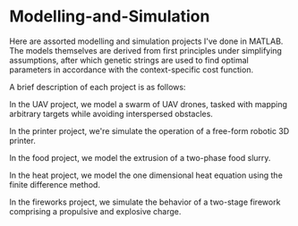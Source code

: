# Modelling-and-Simulation

Here are assorted modelling and simulation projects I've done in MATLAB. The models themselves are derived from first principles under simplifying assumptions, after which genetic strings are used to find optimal parameters in accordance with the context-specific cost function. 

A brief description of each project is as follows:

In the UAV project, we model a swarm of UAV drones, tasked with mapping arbitrary targets while avoiding interspersed obstacles.

In the printer project, we're simulate the operation of a free-form robotic 3D printer. 

In the food project, we model the extrusion of a two-phase food slurry. 

In the heat project, we model the one dimensional heat equation using the finite difference method.

In the fireworks project, we simulate the behavior of a two-stage firework comprising a propulsive and explosive charge.
